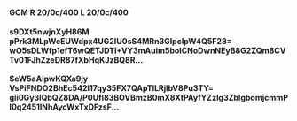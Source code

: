 #### GCM R 20/0c/400 L 20/0c/400
**s9DXt5nwjnXyH86M**<br/>**pPrk3MLpWeEUWdpx4UG2IU0sS4MRn3GIpcIpW4Q5F28=**<br/>**wO5sDLWfp1efT6wQETJDTI+VY3mAuim5boICNoDwnNEyB8G2ZQm8CVTv01FJhZzeDR87fXbHqKJzBQ8R...**<br/><br/>
**SeW5aAipwKQXa9jy**<br/>**VsPiFNDO2BhEc542I17qy35FX7QApTILRjlbV8Pu3TY=**<br/>**gii0Gy3lQbQZ8DA/P0UfI83BOVBmzB0mX8XtPAyfYZzIg3ZblgbomjcmmPI0q2451lNhAycWxTxDFzsF...**